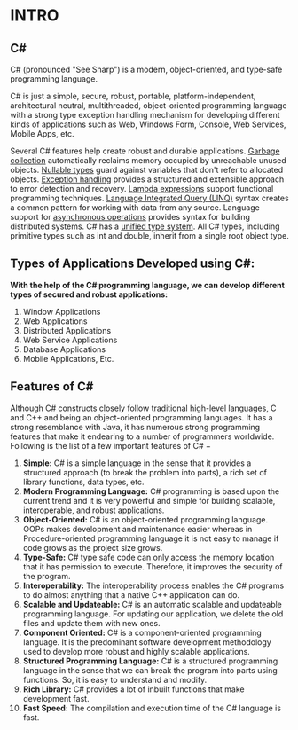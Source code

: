# INTRO
## C#
C# (pronounced "See Sharp") is a modern, object-oriented, and type-safe programming language.

C# is just a simple, secure, robust, portable, platform-independent, architectural neutral, multithreaded, object-oriented programming language 
with a strong type exception handling mechanism for developing different kinds of applications such as Web, Windows Form, Console, Web Services, 
Mobile Apps, etc.

Several C# features help create robust and durable applications. [Garbage collection](https://learn.microsoft.com/en-us/dotnet/standard/garbage-collection/) 
automatically reclaims memory occupied by unreachable unused objects. [Nullable types](https://learn.microsoft.com/en-us/dotnet/csharp/nullable-references) 
guard against variables that don't refer to allocated objects. [Exception handling](https://learn.microsoft.com/en-us/dotnet/csharp/fundamentals/exceptions/) 
provides a structured and extensible approach to error detection and recovery. [Lambda expressions](https://learn.microsoft.com/en-us/dotnet/csharp/language-reference/operators/lambda-expressions) 
support functional programming techniques. [Language Integrated Query (LINQ)](https://learn.microsoft.com/en-us/dotnet/csharp/linq/) syntax 
creates a common pattern for working with data from any source. Language support for [asynchronous operations](https://learn.microsoft.com/en-us/dotnet/csharp/programming-guide/concepts/async/) 
provides syntax for building distributed systems. C# has a [unified type system](https://learn.microsoft.com/en-us/dotnet/csharp/fundamentals/types/). 
All C# types, including primitive types such as int and double, inherit from a single root object type.


## Types of Applications Developed using C#:

**With the help of the C# programming language, we can develop different types of secured and robust applications:**

1. Window Applications
2. Web Applications
3. Distributed Applications
4. Web Service Applications
5. Database Applications
6. Mobile Applications, Etc.


## Features of C#

Although C# constructs closely follow traditional high-level languages, C and C++ and being an object-oriented programming languages. It has a strong resemblance with Java, it has numerous strong programming features that make it endearing to a number of programmers worldwide. Following is the list of a few important features of C# −

1. **Simple:** C# is a simple language in the sense that it provides a structured approach (to break the problem into parts), a rich set of 
	library functions, data types, etc.
2. **Modern Programming Language:** C# programming is based upon the current trend and it is very powerful and simple for building scalable, 
	interoperable, and robust applications.
3. **Object-Oriented:** C# is an object-oriented programming language. OOPs makes development and maintenance easier whereas in Procedure-oriented 
	programming language it is not easy to manage if code grows as the project size grows.
4. **Type-Safe:** C# type safe code can only access the memory location that it has permission to execute. Therefore, it improves the security of 
	the program.
5. **Interoperability:** The interoperability process enables the C# programs to do almost anything that a native C++ application can do.
6. **Scalable and Updateable:** C# is an automatic scalable and updateable programming language. For updating our application, we delete the old 
	files and update them with new ones.
7. **Component Oriented:** C# is a component-oriented programming language. It is the predominant software development methodology used to develop 
	more robust and highly scalable applications.
8. **Structured Programming Language:** C# is a structured programming language in the sense that we can break the program into parts using 
	functions. So, it is easy to understand and modify.
9. **Rich Library:** C# provides a lot of inbuilt functions that make development fast.
10. **Fast Speed:** The compilation and execution time of the C# language is fast.

